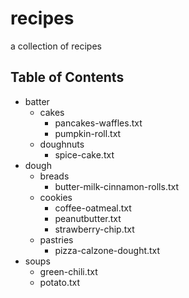 # recipes
a collection of recipes

## Table of Contents
* batter
  * cakes
    * pancakes-waffles.txt
    * pumpkin-roll.txt
  * doughnuts
    * spice-cake.txt
* dough
  * breads
    * butter-milk-cinnamon-rolls.txt
  * cookies
    * coffee-oatmeal.txt
    * peanutbutter.txt
    * strawberry-chip.txt
  * pastries
    * pizza-calzone-dought.txt
* soups
  * green-chili.txt
  * potato.txt
